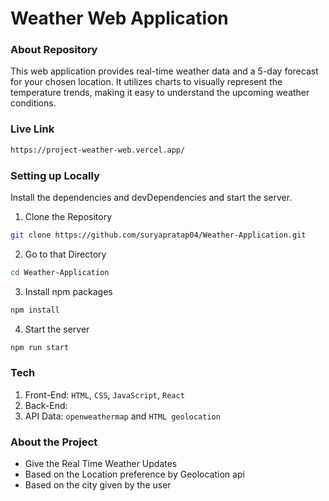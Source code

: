 # Weather Web Application

### About Repository

This web application provides real-time weather data and a 5-day forecast for your chosen location. It utilizes charts to visually represent the temperature trends, making it easy to understand the upcoming weather conditions.

### Live Link

```bash
https://project-weather-web.vercel.app/
```

### Setting up Locally

Install the dependencies and devDependencies and start the server.

1. Clone the Repository

```bash
git clone https://github.com/suryapratap04/Weather-Application.git
```

2. Go to that Directory

```bash
cd Weather-Application
```

3. Install npm packages

```bash
npm install
```

4. Start the server

```bash
npm run start
```

### Tech

1. Front-End: `HTML`, `CSS`, `JavaScript`, `React`
2. Back-End:
3. API Data: `openweathermap` and `HTML geolocation`

### About the Project

- Give the Real Time Weather Updates
- Based on the Location preference by Geolocation api
- Based on the city given by the user
